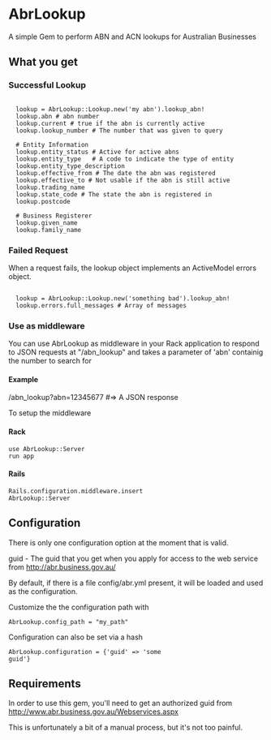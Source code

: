 # AbrLookup

A simple Gem to perform ABN and ACN lookups for Australian Businesses

## What you get

### Successful Lookup

<pre><code>
  lookup = AbrLookup::Lookup.new('my abn').lookup_abn!
  lookup.abn # abn number
  lookup.current # true if the abn is currently active
  lookup.lookup_number # The number that was given to query
  
  # Entity Information
  lookup.entity_status # Active for active abns
  lookup.entity_type   # A code to indicate the type of entity 
  lookup.entity_type_description
  lookup.effective_from # The date the abn was registered
  lookup.effective_to # Not usable if the abn is still active
  lookup.trading_name
  lookup.state_code # The state the abn is registered in
  lookup.postcode
  
  # Business Registerer
  lookup.given_name 
  lookup.family_name
</code></pre>

### Failed Request

When a request fails, the lookup object implements an ActiveModel errors
object.

<pre><code>
  lookup = AbrLookup::Lookup.new('something bad').lookup_abn!
  lookup.errors.full_messages # Array of messages
</code></pre>

### Use as middleware

You can use AbrLookup as middleware in your Rack application to respond
to JSON requests at "/abn\_lookup" and takes a parameter of 'abn'
containig the number to search for

#### Example

/abn\_lookup?abn=12345677 #=> A JSON response

To setup the middleware

#### Rack

<pre><code>use AbrLookup::Server
run app
</code></pre>

#### Rails

<pre><code>Rails.configuration.middleware.insert
AbrLookup::Server</code></pre>



## Configuration

There is only one configuration option at the moment that is valid.

guid - The guid that you get when you apply for access to the web
service from http://abr.business.gov.au/

By default, if there is a file config/abr.yml present, it will be loaded
and used as the configuration.

Customize the the configuration path with
<pre><code>AbrLookup.config_path = "my_path"</code></pre>

Configuration can also be set via a hash
<pre><code>AbrLookup.configuration = {'guid' => 'some
guid'}</code></pre>

## Requirements

In order to use this gem, you'll need to get an authorized guid from http://www.abr.business.gov.au/Webservices.aspx

This is unfortunately a bit of a manual process, but it's not too
painful.
